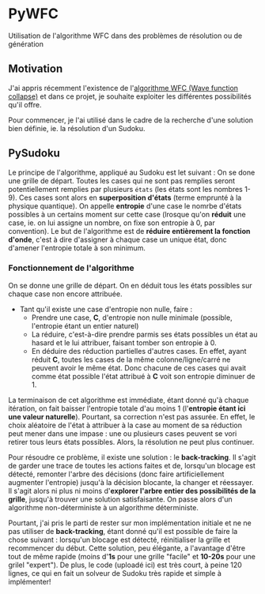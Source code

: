 # PyWFC
Utilisation de l'algorithme WFC dans des problèmes de résolution ou de génération

## Motivation
J'ai appris récemment l'existence de l'[algorithme WFC (Wave function collapse)](https://github.com/mxgmn/WaveFunctionCollapse) et dans ce projet, je souhaite exploiter les différentes possibilités qu'il offre.

Pour commencer, je l'ai utilisé dans le cadre de la recherche d'une solution bien définie, ie. la résolution d'un Sudoku.

## PySudoku
Le principe de l'algorithme, appliqué au Sudoku est let suivant : On se done une grille de départ. Toutes les cases qui ne sont pas remplies seront potentiellement remplies par plusieurs ```états``` (les états sont les nombres 1-9). Ces cases sont alors en **superposition d'états** (terme emprunté à la physique quantique). On appelle **entropie** d'une case le nomrbe d'états possibles à un certains moment sur cette case (lrosque qu'on **réduit** une case, ie. on lui assigne un nombre, on fixe son entropie à 0, par convention). Le but de l'algorithme est de **réduire entièrement la fonction d'onde**, c'est à dire d'assigner à chaque case un unique état, donc d'amener l'entropie totale à son minimum.

### Fonctionnement de l'algorithme

On se donne une grille de départ. On en déduit tous les états possibles sur chaque case non encore attribuée.
* Tant qu'il existe une case d'entropie non nulle, faire :
  * Prendre une case, **C**, d'entropie non nulle minimale (possible, l'entropie étant un entier naturel)
  * La réduire, c'est-à-dire prendre parmis ses états possibles un état au hasard et le lui attribuer, faisant tomber son entropie à 0.
  * En déduire des réduction partielles d'autres cases. En effet, ayant réduit **C**, toutes les cases de la même colonne/ligne/carré ne peuvent avoir le même état. Donc chacune de ces cases qui avait comme état possible l'état attribué à **C** voit son entropie diminuer de 1.

La terminaison de cet algorithme est immédiate, étant donné qu'à chaque itération, on fait baisser l'entropie totale d'au moins 1 (l'**entropie étant ici une valeur naturelle**).
Pourtant, sa correction n'est pas assurée. En effet, le choix aléatoire de l'état à attribuer à la case au moment de sa réduction peut mener dans une impase : une ou plusieurs cases peuvent se vori retirer tous leurs états possibles. Alors, la résolution ne peut plus continuer.

Pour résoudre ce problème, il existe une solution : le **back-tracking**. Il s'agit de garder une trace de toutes les actions faites et de, lorsqu'un blocage est détecté, remonter l'arbre des décisions (donc faire artificiellement augmenter l'entropie) jusqu'à la décision blocante, la changer et réessayer. Il s'agit alors ni plus ni moins d'**explorer l'arbre entier des possibilités de la grille**, jusqu'à trouver une solution satisfaisante. On passe alors d'un algorithme non-déterministe à un algorithme déterministe.

Pourtant, j'ai pris le parti de rester sur mon implémentation initiale et ne ne pas utiliser de **back-tracking**, étant donné qu'il est possible de faire la chose suivant : lorsqu'un blocage est détecté, réinitialiser la grille et recommencer du début. Cette solution, peu élégante, a l'avantage d'être tout de même rapide (moins d'**1s** pour une grille "facile" et **10-20s** pour une grilel "expert").
De plus, le code (uploadé ici) est très court, à peine 120 lignes, ce qui en fait un solveur de Sudoku très rapide et simple à implémenter!

